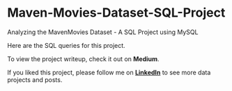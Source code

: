 # Maven-Movies-Dataset-SQL-Project
Analyzing the MavenMovies Dataset - A SQL Project using MySQL

Here are the SQL queries for this project.

To view the project writeup, check it out on **Medium**.

If you liked this project, please follow me on **[LinkedIn](https://www.linkedin.com/in/sarahrajani1/)** to see more data projects and posts.
